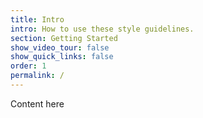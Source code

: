 ```yaml
---
title: Intro
intro: How to use these style guidelines.
section: Getting Started
show_video_tour: false
show_quick_links: false
order: 1
permalink: /
---
```


Content here
